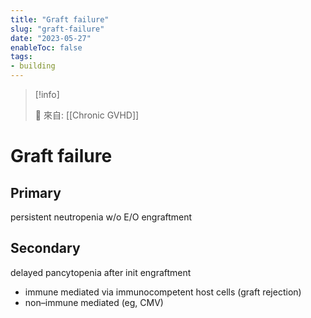 ```yaml
---
title: "Graft failure"
slug: "graft-failure"
date: "2023-05-27"
enableToc: false
tags:
- building
---
```


> [!info]
>
> 🌱 來自: [[Chronic GVHD]]

# Graft failure

## Primary
persistent neutropenia w/o E/O engraftment

## Secondary
delayed pancytopenia after init engraftment
* immune mediated via immunocompetent host cells (graft rejection)
* non–immune mediated (eg, CMV)

